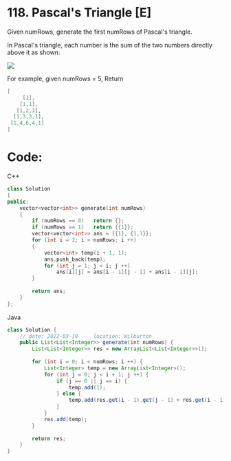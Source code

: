 # 118. Pascal's Triangle [E]
Given numRows, generate the first numRows of Pascal's triangle.

In Pascal's triangle, each number is the sum of the two numbers directly above it as shown:

![](https://upload.wikimedia.org/wikipedia/commons/0/0d/PascalTriangleAnimated2.gif)

For example, given numRows = 5,
Return
```java
[
     [1],
    [1,1],
   [1,2,1],
  [1,3,3,1],
 [1,4,6,4,1]
]
```
# Code:
C++
```c++
class Solution 
{
public:
    vector<vector<int>> generate(int numRows) 
    {
        if (numRows == 0)   return {};
        if (numRows == 1)   return {{1}};
        vector<vector<int>> ans = {{1}, {1,1}};
        for (int i = 2; i < numRows; i ++)
        {
            vector<int> temp(i + 1, 1);
            ans.push_back(temp);
            for (int j = 1; j < i; j ++)
                ans[i][j] = ans[i - 1][j - 1] + ans[i - 1][j];
        }
        
        return ans;
    }
};
```

Java
```java
class Solution {
    // date: 2022-03-10     location: Wilburton
    public List<List<Integer>> generate(int numRows) {
        List<List<Integer>> res = new ArrayList<List<Integer>>();
        
        for (int i = 0; i < numRows; i ++) {
            List<Integer> temp = new ArrayList<Integer>();
            for (int j = 0; j < i + 1; j ++) {
                if (j == 0 || j == i) {
                    temp.add(1);
                } else {
                    temp.add(res.get(i - 1).get(j - 1) + res.get(i - 1).get(j));
                }
            }
            res.add(temp);
        }
        
        return res;
    }
}
```
